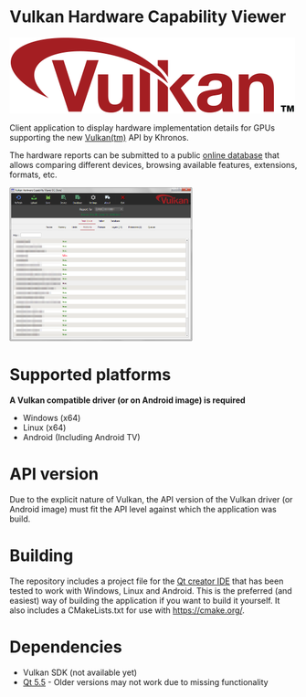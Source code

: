 # Vulkan Hardware Capability Viewer

![Vulkan Logo](./images/vulkanlogo.png)

Client application to display hardware implementation details for GPUs supporting the new [Vulkan(tm)](https://www.khronos.org/vulkan]) API by Khronos.

The hardware reports can be submitted to a public [online database](http://vulkan.gpuinfo.org/) that allows comparing different devices, browsing available features, extensions, formats, etc.

<img src="/images/screen01.png" width="320px">

# Supported platforms
**A Vulkan compatible driver (or on Android image) is required**
- Windows (x64)
- Linux (x64)
- Android (Including Android TV)

# API version
Due to the explicit nature of Vulkan, the API version of the Vulkan driver (or Android image) must fit the API level against which the application was build.

# Building
The repository includes a project file for the [Qt creator IDE](http://www.qt.io/ide/) that has been tested to work with Windows, Linux and Android. This is the preferred (and easiest) way of building the application if you want to build it yourself.
It also includes a CMakeLists.txt for use with https://cmake.org/.

# Dependencies
- Vulkan SDK (not available yet)
- [Qt 5.5](https://qt-project.org/) - Older versions may not work due to missing functionality
